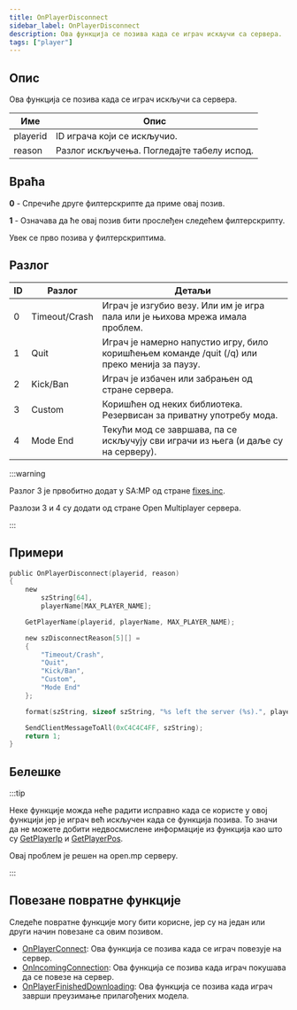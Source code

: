 ```yaml
---
title: OnPlayerDisconnect
sidebar_label: OnPlayerDisconnect
description: Ова функција се позива када се играч искључи са сервера.
tags: ["player"]
---
```


## Опис

Ова функција се позива када се играч искључи са сервера.

| Име      | Опис                                               |
| -------- | -------------------------------------------------- |
| playerid | ID играча који се искључио.                        |
| reason   | Разлог искључења. Погледајте табелу испод.         |

## Враћа

**0** - Спречиће друге филтерскрипте да приме овај позив.

**1** - Означава да ће овај позив бити прослеђен следећем филтерскрипту.

Увек се прво позива у филтерскриптима.

## Разлог

| ID | Разлог        | Детаљи                                                                                         |
| -- | ------------- | ---------------------------------------------------------------------------------------------- |
| 0  | Timeout/Crash | Играч је изгубио везу. Или им је игра пала или је њихова мрежа имала проблем.                  |
| 1  | Quit          | Играч је намерно напустио игру, било коришћењем команде /quit (/q) или преко менија за паузу.  |
| 2  | Kick/Ban      | Играч је избачен или забрањен од стране сервера.                                               |
| 3  | Custom        | Коришћен од неких библиотека. Резервисан за приватну употребу мода.                            |
| 4  | Mode End      | Текући мод се завршава, па се искључују сви играчи из њега (и даље су на серверу).             |

:::warning

Разлог 3 је првобитно додат у SA:MP од стране [fixes.inc](https://github.com/pawn-lang/sa-mp-fixes).

Разлози 3 и 4 су додати од стране Open Multiplayer сервера.

:::

## Примери

```c
public OnPlayerDisconnect(playerid, reason)
{
    new
        szString[64],
        playerName[MAX_PLAYER_NAME];

    GetPlayerName(playerid, playerName, MAX_PLAYER_NAME);

    new szDisconnectReason[5][] =
    {
        "Timeout/Crash",
        "Quit",
        "Kick/Ban",
        "Custom",
        "Mode End"
    };

    format(szString, sizeof szString, "%s left the server (%s).", playerName, szDisconnectReason[reason]);

    SendClientMessageToAll(0xC4C4C4FF, szString);
    return 1;
}
```

## Белешке

:::tip

Неке функције можда неће радити исправно када се користе у овој функцији јер је играч већ искључен када се функција позива. То значи да не можете добити недвосмислене информације из функција као што су [GetPlayerIp](GetPlayerIp) и [GetPlayerPos](GetPlayerPos).

Овај проблем је решен на open.mp серверу.

:::

## Повезане повратне функције

Следеће повратне функције могу бити корисне, јер су на један или други начин повезане са овим позивом.

- [OnPlayerConnect](OnPlayerConnect): Ова функција се позива када се играч повезује на сервер.
- [OnIncomingConnection](OnIncomingConnection): Ова функција се позива када играч покушава да се повезе на сервер.
- [OnPlayerFinishedDownloading](OnPlayerFinishedDownloading): Ова функција се позива када играч заврши преузимање прилагођених модела.
